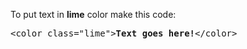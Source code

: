 To put text in <b>lime</b> color make this code:
<pre>&lt;color class="lime"&gt;<b>Text goes here!</b>&lt;/color&gt;</pre>
